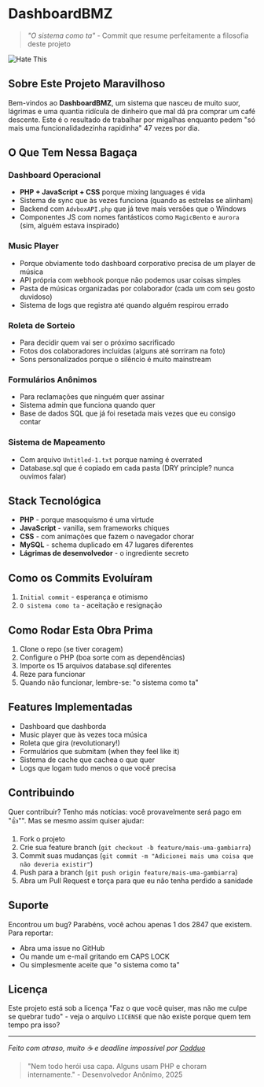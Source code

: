 # DashboardBMZ 
> *"O sistema como ta"* - Commit que resume perfeitamente a filosofia deste projeto

![Hate This](https://media.tenor.com/hKTCoKfeJGQAAAAM/hate-this.gif)

## Sobre Este Projeto Maravilhoso

Bem-vindos ao **DashboardBMZ**, um sistema que nasceu de muito suor, lágrimas e uma quantia ridícula de dinheiro que mal dá pra comprar um café descente. Este é o resultado de trabalhar por migalhas enquanto pedem "só mais uma funcionalidadezinha rapidinha" 47 vezes por dia.

## O Que Tem Nessa Bagaça

### Dashboard Operacional
- **PHP + JavaScript + CSS** porque mixing languages é vida
- Sistema de sync que às vezes funciona (quando as estrelas se alinham)
- Backend com `AdvboxAPI.php` que já teve mais versões que o Windows
- Componentes JS com nomes fantásticos como `MagicBento` e `aurora` (sim, alguém estava inspirado)

### Music Player
- Porque obviamente todo dashboard corporativo precisa de um player de música
- API própria com webhook porque não podemos usar coisas simples
- Pasta de músicas organizadas por colaborador (cada um com seu gosto duvidoso)
- Sistema de logs que registra até quando alguém respirou errado

### Roleta de Sorteio
- Para decidir quem vai ser o próximo sacrificado
- Fotos dos colaboradores incluídas (alguns até sorriram na foto)
- Sons personalizados porque o silêncio é muito mainstream

### Formulários Anônimos
- Para reclamações que ninguém quer assinar
- Sistema admin que funciona quando quer
- Base de dados SQL que já foi resetada mais vezes que eu consigo contar

### Sistema de Mapeamento
- Com arquivo `Untitled-1.txt` porque naming é overrated
- Database.sql que é copiado em cada pasta (DRY principle? nunca ouvimos falar)

## Stack Tecnológica

- **PHP** - porque masoquismo é uma virtude
- **JavaScript** - vanilla, sem frameworks chiques
- **CSS** - com animações que fazem o navegador chorar
- **MySQL** - schema duplicado em 47 lugares diferentes
- **Lágrimas de desenvolvedor** - o ingrediente secreto

## Como os Commits Evoluíram

1. `Initial commit` - esperança e otimismo
2. `O sistema como ta` - aceitação e resignação

## Como Rodar Esta Obra Prima

1. Clone o repo (se tiver coragem)
2. Configure o PHP (boa sorte com as dependências)
3. Importe os 15 arquivos database.sql diferentes
4. Reze para funcionar
5. Quando não funcionar, lembre-se: "o sistema como ta"

## Features Implementadas

- Dashboard que dashborda
- Music player que às vezes toca música
- Roleta que gira (revolutionary!)
- Formulários que submitam (when they feel like it)
- Sistema de cache que cachea o que quer
- Logs que logam tudo menos o que você precisa

## Contribuindo

Quer contribuir? Tenho más notícias: você provavelmente será pago em "👍"". Mas se mesmo assim quiser ajudar:

1. Fork o projeto
2. Crie sua feature branch (`git checkout -b feature/mais-uma-gambiarra`)
3. Commit suas mudanças (`git commit -m "Adicionei mais uma coisa que não deveria existir"`)
4. Push para a branch (`git push origin feature/mais-uma-gambiarra`)
5. Abra um Pull Request e torça para que eu não tenha perdido a sanidade

## Suporte

Encontrou um bug? Parabéns, você achou apenas 1 dos 2847 que existem. Para reportar:

- Abra uma issue no GitHub
- Ou mande um e-mail gritando em CAPS LOCK
- Ou simplesmente aceite que "o sistema como ta"

## Licença

Este projeto está sob a licença "Faz o que você quiser, mas não me culpe se quebrar tudo" - veja o arquivo `LICENSE` que não existe porque quem tem tempo pra isso?

---

*Feito com atraso, muito ☕ e deadline impossível por [Codduo](https://github.com/Codduo)*

> "Nem todo herói usa capa. Alguns usam PHP e choram internamente." - Desenvolvedor Anônimo, 2025